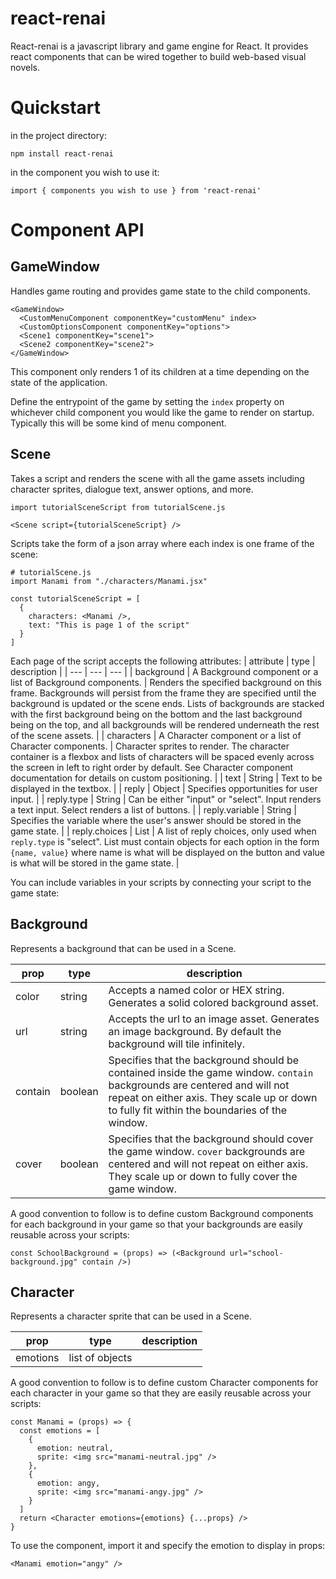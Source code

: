 # react-renai
React-renai is a javascript library and game engine for React. It provides react components that can be wired together to build web-based visual novels.

# Quickstart

in the project directory:

```
npm install react-renai
```

in the component you wish to use it:

```
import { components you wish to use } from 'react-renai'
```

# Component API

## GameWindow

Handles game routing and provides game state to the child components.

```
<GameWindow>
  <CustomMenuComponent componentKey="customMenu" index>
  <CustomOptionsComponent componentKey="options">
  <Scene1 componentKey="scene1">
  <Scene2 componentKey="scene2">
</GameWindow>
```

This component only renders 1 of its children at a time depending on the state of the application.

Define the entrypoint of the game by setting the `index` property on whichever child component you would like the game to render on startup. Typically this will be some kind of menu component.

## Scene

Takes a script and renders the scene with all the game assets including character sprites, dialogue text, answer options, and more.


```
import tutorialSceneScript from tutorialScene.js

<Scene script={tutorialSceneScript} />
```
Scripts take the form of a json array where each index is one frame of the scene:

```
# tutorialScene.js
import Manami from "./characters/Manami.jsx"

const tutorialSceneScript = [
  {
    characters: <Manami />,
    text: "This is page 1 of the script"
  }
]
```
Each page of the script accepts the following attributes:
| attribute | type | description |
| --- | --- | --- |
| background | A Background component or a list of Background components. | Renders the specified background on this frame. Backgrounds will persist from the frame they are specified until the background is updated or the scene ends. Lists of backgrounds are stacked with the first background being on the bottom and the last background being on the top, and all backgrounds will be rendered underneath the rest of the scene assets. |
| characters | A Character component or a list of Character components. | Character sprites to render. The character container is a flexbox and lists of characters will be spaced evenly across the screen in left to right order by default. See Character component documentation for details on custom positioning. |
| text | String | Text to be displayed in the textbox. |
| reply | Object | Specifies opportunities for user input. |
| reply.type | String | Can be either "input" or "select". Input renders a text input. Select renders a list of buttons. |
| reply.variable | String | Specifies the variable where the user's answer should be stored in the game state. |
| reply.choices | List | A list of reply choices, only used when `reply.type` is "select". List must contain objects for each option in the form `{name, value}` where name is what will be displayed on the button and value is what will be stored in the game state. |

You can include variables in your scripts by connecting your script to the game state:

<!-- TODO: rethink how scripts get connected to game state lol -->

<!--```
import React, { useState, useContext } from "react";
import GameStateContext from "./components/gameStateContext";
import Manami from "./characters/Manami.jsx"

const { playerName, isHappy } = useContext(GameStateContext);

const gameStateSceneScript = [
  ...
  {
    ...isHappy ? {
        characters: <Manami emotion="happy" />,
        text: `Hi ${playerName}, I heard you like cake!`
      } : {
        characters: <Manami emotion="sad" />,
        text: 'You mean you don't like cake at all!?'
      }
  }
  ...
]
```-->

## Background
Represents a background that can be used in a Scene.

| prop | type | description |
| --- | --- | --- |
| color | string | Accepts a named color or HEX string. Generates a solid colored background asset. |
| url | string | Accepts the url to an image asset. Generates an image background. By default the background will tile infinitely.
| contain | boolean | Specifies that the background should be contained inside the game window. `contain` backgrounds are centered and will not repeat on either axis. They scale up or down to fully fit within the boundaries of the window.
| cover | boolean | Specifies that the background should cover the game window. `cover` backgrounds are centered and will not repeat on either axis. They scale up or down to fully cover the game window. |

A good convention to follow is to define custom Background components for each background in your game so that your backgrounds are easily reusable across your scripts:

```
const SchoolBackground = (props) => (<Background url="school-background.jpg" contain />)
```

## Character
Represents a character sprite that can be used in a Scene.

| prop | type | description |
| --- | --- | --- |
| emotions | list of objects | |

A good convention to follow is to define custom Character components for each character in your game so that they are easily reusable across your scripts:

```
const Manami = (props) => {
  const emotions = [
    {
      emotion: neutral,
      sprite: <img src="manami-neutral.jpg" />
    },
    {
      emotion: angy,
      sprite: <img src="manami-angy.jpg" />
    }
  ]
  return <Character emotions={emotions} {...props} />
}
```

To use the component, import it and specify the emotion to display in props:
```
<Manami emotion="angy" />
```

<!--### Custom character positioning and styling
Because character sprites are react components, custom CSS can be freely applied to the character component.
```
<Manami emotion="neutral" className="peek">
```-->
<!-- TODO: do something more interesting with this example -->
<!-- maybe even with keyframe animations :o -->
<!-- ```
.peek {
  position: absolute;
  left: 0;
}
``` -->